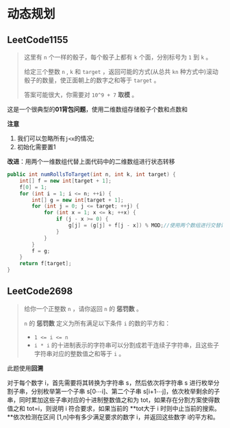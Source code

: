 # 动态规划

## LeetCode1155

> 这里有 `n` 个一样的骰子，每个骰子上都有 `k` 个面，分别标号为 `1` 到 `k` 。
>
> 给定三个整数 `n` , `k` 和 `target` ，返回可能的方式(从总共 `kn` 种方式中)滚动骰子的数量，使正面朝上的数字之和等于 `target` 。
>
> 答案可能很大，你需要对 `10^9 + 7` **取模** 。

这是一个很典型的**01背包问题**，使用二维数组存储骰子个数和点数和

**注意**

1. 我们可以忽略所有`j<x`的情况;
2. 初始化需要置1

**改进**：用两个一维数组代替上面代码中的二维数组进行状态转移

```java
public int numRollsToTarget(int n, int k, int target) {
    int[] f = new int[target + 1];
    f[0] = 1;
    for (int i = 1; i <= n; ++i) {
        int[] g = new int[target + 1];
        for (int j = 0; j <= target; ++j) {
            for (int x = 1; x <= k; ++x) {
                if (j - x >= 0) {
                    g[j] = (g[j] + f[j - x]) % MOD;//使用两个数组进行交替计算
                }
            }
        }
        f = g;
    }
    return f[target];
}
```

## LeetCode2698

> 给你一个正整数 `n` ，请你返回 `n` 的 **惩罚数** 。
>
> `n` 的 **惩罚数** 定义为所有满足以下条件 `i` 的数的平方和：
>
> - `1 <= i <= n`
> - `i * i` 的十进制表示的字符串可以分割成若干连续子字符串，且这些子字符串对应的整数值之和等于 `i` 。

此题使用**回溯**

对于每个数字 i，首先需要将其转换为字符串 s，然后依次将字符串 s 进行枚举分割子串，分别枚举第一个子串 s[0⋯i]、第二个子串 s[i+1⋯j]，依次枚举剩余的子串，同时累加这些子串对应的十进制整数值之和为 tot，如果存在分割方案使得数值之和 tot=i，则说明 i 符合要求，如果当前的 **tot大于 i 时则中止当前的搜索。**依次检测在区间 [1,n]中有多少满足要求的数字 i，并返回这些数字 i的平方和。
